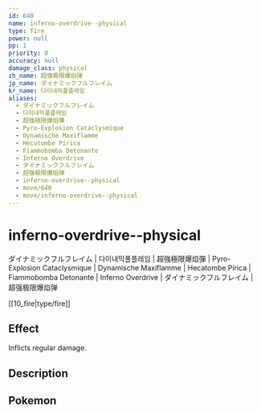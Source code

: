 ```yaml
---
id: 640
name: inferno-overdrive--physical
type: fire
power: null
pp: 1
priority: 0
accuracy: null
damage_class: physical
zh_name: 超强极限爆焰弹
jp_name: ダイナミックフルフレイム
kr_name: 다이내믹풀플레임
aliases:
  - ダイナミックフルフレイム
  - 다이내믹풀플레임
  - 超強極限爆焰彈
  - Pyro-Explosion Cataclysmique
  - Dynamische Maxiflamme
  - Hecatombe Pírica
  - Fiammobomba Detonante
  - Inferno Overdrive
  - ダイナミックフルフレイム
  - 超强极限爆焰弹
  - inferno-overdrive--physical
  - move/640
  - move/inferno-overdrive--physical
---
```

# inferno-overdrive--physical
    
ダイナミックフルフレイム | 다이내믹풀플레임 | 超強極限爆焰彈 | Pyro-Explosion Cataclysmique | Dynamische Maxiflamme | Hecatombe Pírica | Fiammobomba Detonante | Inferno Overdrive | ダイナミックフルフレイム | 超强极限爆焰弹

[[10_fire|type/fire]]

## Effect

Inflicts regular damage.

## Description



## Pokemon



